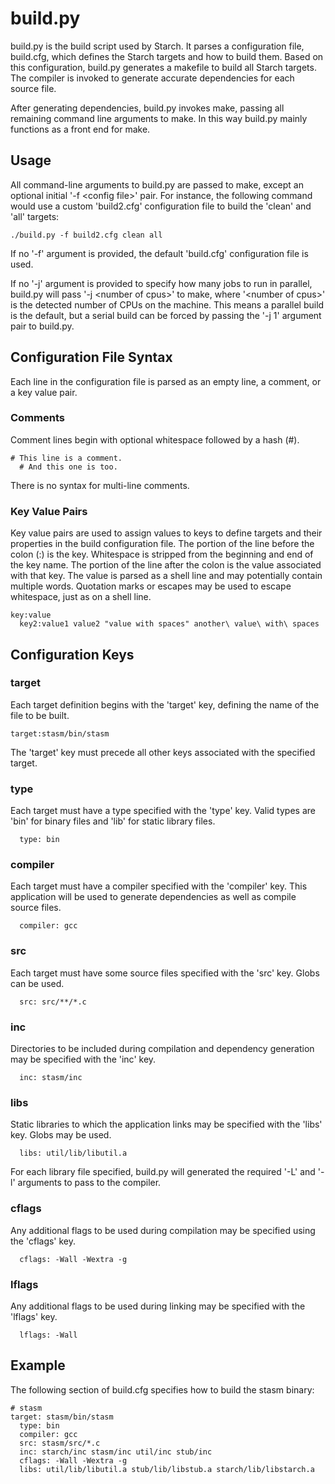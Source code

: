 build.py
========

build.py is the build script used by Starch. It parses a configuration file, build.cfg, which defines the Starch targets and how to build them. Based on this configuration, build.py generates a makefile to build all Starch targets. The compiler is invoked to generate accurate dependencies for each source file.

After generating dependencies, build.py invokes make, passing all remaining command line arguments to make. In this way build.py mainly functions as a front end for make.

Usage
-----

All command-line arguments to build.py are passed to make, except an optional initial '-f &lt;config file&gt;' pair. For instance, the following command would use a custom 'build2.cfg' configuration file to build the 'clean' and 'all' targets:
```
./build.py -f build2.cfg clean all
```

If no '-f' argument is provided, the default 'build.cfg' configuration file is used.

If no '-j' argument is provided to specify how many jobs to run in parallel, build.py will pass '-j &lt;number of cpus&gt;' to make, where '&lt;number of cpus&gt;' is the detected number of CPUs on the machine. This means a parallel build is the default, but a serial build can be forced by passing the '-j 1' argument pair to build.py.

Configuration File Syntax
-------------------------

Each line in the configuration file is parsed as an empty line, a comment, or a key value pair.

### Comments
Comment lines begin with optional whitespace followed by a hash (#).
```
# This line is a comment.
  # And this one is too.
```
There is no syntax for multi-line comments.

### Key Value Pairs
Key value pairs are used to assign values to keys to define targets and their properties in the build configuration file. The portion of the line before the colon (:) is the key. Whitespace is stripped from the beginning and end of the key name. The portion of the line after the colon is the value associated with that key. The value is parsed as a shell line and may potentially contain multiple words. Quotation marks or escapes may be used to escape whitespace, just as on a shell line.
```
key:value
  key2:value1 value2 "value with spaces" another\ value\ with\ spaces
```

Configuration Keys
------------------
### target
Each target definition begins with the 'target' key, defining the name of the file to be built.
```
target:stasm/bin/stasm
```
The 'target' key must precede all other keys associated with the specified target.

### type
Each target must have a type specified with the 'type' key. Valid types are 'bin' for binary files and 'lib' for static library files.
```
  type: bin
```

### compiler
Each target must have a compiler specified with the 'compiler' key. This application will be used to generate dependencies as well as compile source files.
```
  compiler: gcc
```

### src
Each target must have some source files specified with the 'src' key. Globs can be used.
```
  src: src/**/*.c
```

### inc
Directories to be included during compilation and dependency generation may be specified with the 'inc' key.
```
  inc: stasm/inc
```

### libs
Static libraries to which the application links may be specified with the 'libs' key. Globs may be used.
```
  libs: util/lib/libutil.a
```
For each library file specified, build.py will generated the required '-L' and '-l' arguments to pass to the compiler.

### cflags
Any additional flags to be used during compilation may be specified using the 'cflags' key.
```
  cflags: -Wall -Wextra -g
```

### lflags
Any additional flags to be used during linking may be specified with the 'lflags' key.
```
  lflags: -Wall
```

Example
-------
The following section of build.cfg specifies how to build the stasm binary:
```
# stasm
target: stasm/bin/stasm
  type: bin
  compiler: gcc
  src: stasm/src/*.c
  inc: starch/inc stasm/inc util/inc stub/inc
  cflags: -Wall -Wextra -g
  libs: util/lib/libutil.a stub/lib/libstub.a starch/lib/libstarch.a
```
